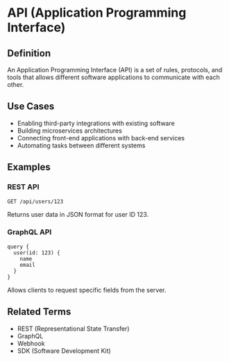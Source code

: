 # API (Application Programming Interface)

## Definition
An Application Programming Interface (API) is a set of rules, protocols, and tools that allows different software applications to communicate with each other.

## Use Cases
- Enabling third-party integrations with existing software
- Building microservices architectures
- Connecting front-end applications with back-end services
- Automating tasks between different systems

## Examples

### REST API
```
GET /api/users/123
```
Returns user data in JSON format for user ID 123.

### GraphQL API
```
query {
  user(id: 123) {
    name
    email
  }
}
```
Allows clients to request specific fields from the server.

## Related Terms
- REST (Representational State Transfer)
- GraphQL
- Webhook
- SDK (Software Development Kit)
